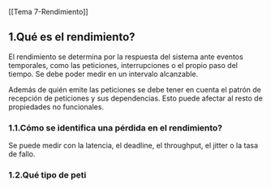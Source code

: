 [[Tema 7-Rendimiento]]

## 1.Qué es el rendimiento?
El rendimiento se determina por la respuesta del sistema ante eventos temporales, como las peticiones, interrupciones o el propio paso del tiempo. Se debe poder medir en un intervalo alcanzable.

Además de quién emite las peticiones se debe tener en cuenta el patrón de recepción de peticiones y sus dependencias. Esto puede afectar al resto de propiedades no funcionales.

### 1.1.Cómo se identifica una pérdida en el rendimiento?
Se puede medir con la latencia, el deadline, el throughput, el jitter o la tasa de fallo.

### 1.2.Qué tipo de peti